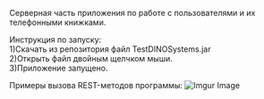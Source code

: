 Серверная часть приложения по работе с пользователями и их телефонными книжками.

Инструкция по запуску:</br>
1)Скачать из репозитория файл TestDINOSystems.jar
</br>
2)Открыть файл двойным щелчком мыши.
</br>
3)Приложение запущено.

Примеры вызова REST-методов программы:
![Imgur Image](https://i.imgur.com/TMWyXwm.gif)

